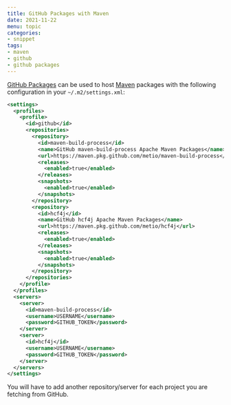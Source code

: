 ```yaml
---
title: GitHub Packages with Maven
date: 2021-11-22
menu: topic
categories:
- snippet
tags:
- maven
- github
- github packages
---
```


[GitHub Packages](https://github.com/features/packages) can be used to host [Maven](https://maven.apache.org/) packages with the following configuration in your `~/.m2/settings.xml`:

```xml
<settings>
  <profiles>
    <profile>
      <id>github</id>
      <repositories>
        <repository>
          <id>maven-build-process</id>
          <name>GitHub maven-build-process Apache Maven Packages</name>
          <url>https://maven.pkg.github.com/metio/maven-build-process</url>
          <releases>
            <enabled>true</enabled>
          </releases>
          <snapshots>
            <enabled>true</enabled>
          </snapshots>
        </repository>
        <repository>
          <id>hcf4j</id>
          <name>GitHub hcf4j Apache Maven Packages</name>
          <url>https://maven.pkg.github.com/metio/hcf4j</url>
          <releases>
            <enabled>true</enabled>
          </releases>
          <snapshots>
            <enabled>true</enabled>
          </snapshots>
        </repository>
      </repositories>
    </profile>
  </profiles>
  <servers>
    <server>
      <id>maven-build-process</id>
      <username>USERNAME</username>
      <password>GITHUB_TOKEN</password>
    </server>
    <server>
      <id>hcf4j</id>
      <username>USERNAME</username>
      <password>GITHUB_TOKEN</password>
    </server>
  </servers>
</settings>
```

You will have to add another repository/server for each project you are fetching from GitHub.
